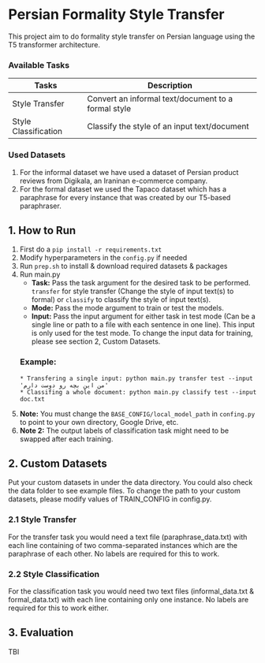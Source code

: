 # Persian Formality Style Transfer
This project aim to do formality style transfer on Persian language using the T5 transformer architecture.  

### Available Tasks
| Tasks | Description |
| ----------- | ----------- |
| Style Transfer | Convert an informal text/document to a formal style |
| Style Classification | Classify the style of an input text/document |  

### Used Datasets
1. For the informal dataset we have used a dataset of Persian product reviews from Digikala, an Iraninan e-commerce company.
2. For the formal dataset we used the Tapaco dataset which has a paraphrase for every instance that was created by our T5-based paraphraser.

## 1. How to Run
1. First do a `pip install -r requirements.txt`
2. Modify hyperparameters in the `config.py` if needed
3. Run `prep.sh` to install & download required datasets & packages
4. Run main.py
    - **Task:** Pass the task argument for the desired task to be performed. `transfer` for style transfer (Change the style of input text(s) to formal) or `classify` to classify the style of input text(s).
    - **Mode:** Pass the mode argument to train or test the models.
    - **Input:** Pass the input argument for either task in test mode (Can be a single line or path to a file with each sentence in one line). This input is only used for the test mode. To change the input data for training, please see section 2, Custom Datasets.
    ### Example:
    ```
    * Transfering a single input: python main.py transfer test --input 'من این بچه رو دوست دارم'
    * Classifing a whole document: python main.py classify test --input doc.txt
    ```
5. **Note:** You must change the `BASE_CONFIG/local_model_path` in `confing.py` to point to your own directory, Google Drive, etc. 
5. **Note 2:** The output labels of classification task might need to be swapped after each training.  

## 2. Custom Datasets
Put your custom datasets in under the data directory. You could also check the data folder to see example files. To change the path to your custom datasets, please modify values of TRAIN_CONFIG in config.py.
### 2.1 Style Transfer
For the transfer task you would need a text file (paraphrase_data.txt) with each line containing of two comma-separated instances which are the paraphrase of each other. No labels are required for this to work.
### 2.2 Style Classification
For the classification task you would need two text files (informal_data.txt & formal_data.txt) with each line containing only one instance. No labels are required for this to work either.  

## 3. Evaluation
TBI
